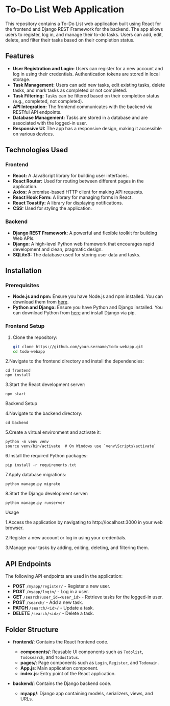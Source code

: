 # To-Do List Web Application

This repository contains a To-Do List web application built using React for the frontend and Django REST Framework for the backend. The app allows users to register, log in, and manage their to-do tasks. Users can add, edit, delete, and filter their tasks based on their completion status.

## Features

- **User Registration and Login:** Users can register for a new account and log in using their credentials. Authentication tokens are stored in local storage.
- **Task Management:** Users can add new tasks, edit existing tasks, delete tasks, and mark tasks as completed or not completed.
- **Task Filtering:** Tasks can be filtered based on their completion status (e.g., completed, not completed).
- **API Integration:** The frontend communicates with the backend via RESTful API endpoints.
- **Database Management:** Tasks are stored in a database and are associated with the logged-in user.
- **Responsive UI:** The app has a responsive design, making it accessible on various devices.

## Technologies Used

### Frontend

- **React:** A JavaScript library for building user interfaces.
- **React Router:** Used for routing between different pages in the application.
- **Axios:** A promise-based HTTP client for making API requests.
- **React Hook Form:** A library for managing forms in React.
- **React Toastify:** A library for displaying notifications.
- **CSS:** Used for styling the application.

### Backend

- **Django REST Framework:** A powerful and flexible toolkit for building Web APIs.
- **Django:** A high-level Python web framework that encourages rapid development and clean, pragmatic design.
- **SQLite3:** The database used for storing user data and tasks.

## Installation

### Prerequisites

- **Node.js and npm:** Ensure you have Node.js and npm installed. You can download them from [here](https://nodejs.org/).
- **Python and Django:** Ensure you have Python and Django installed. You can download Python from [here](https://www.python.org/) and install Django via pip.

### Frontend Setup

1. Clone the repository:

   ```bash
   git clone https://github.com/yourusername/todo-webapp.git
   cd todo-webapp

2.Navigate to the frontend directory and install the dependencies:

```
cd frontend
npm install
```

3.Start the React development server:
```
npm start
```

Backend Setup

4.Navigate to the backend directory:

```
cd backend
```

5.Create a virtual environment and activate it:

```
python -m venv venv
source venv/bin/activate  # On Windows use `venv\Scripts\activate`
```

6.Install the required Python packages:
```
pip install -r requirements.txt
```

7.Apply database migrations:

```
python manage.py migrate
```

8.Start the Django development server:
```
python manage.py runserver
```
Usage

1.Access the application by navigating to http://localhost:3000 in your web browser.

2.Register a new account or log in using your credentials.

3.Manage your tasks by adding, editing, deleting, and filtering them.

## API Endpoints

The following API endpoints are used in the application:

- **POST** `/myapp/register/` - Register a new user.
- **POST** `/myapp/login/` - Log in a user.
- **GET** `/search?user_id=<user_id>` - Retrieve tasks for the logged-in user.
- **POST** `/search/` - Add a new task.
- **PATCH** `/search/<id>/` - Update a task.
- **DELETE** `/search/<id>/` - Delete a task.

## Folder Structure

- **frontend/**: Contains the React frontend code.
  - **components/**: Reusable UI components such as `Todolist`, `Todosearch`, and `Todostatus`.
  - **pages/**: Page components such as `Login`, `Register`, and `Todomain`.
  - **App.js**: Main application component.
  - **index.js**: Entry point of the React application.

- **backend/**: Contains the Django backend code.
  - **myapp/**: Django app containing models, serializers, views, and URLs.
